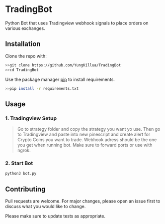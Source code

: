 # TradingBot

Python Bot that uses Tradingview webhook signals to place orders on various exchanges.

## Installation

Clone the repo with:

```bash
>>git clone https://github.com/YungKillua/TradingBot
>>cd TradingBot
```
Use the package manager [pip](https://pip.pypa.io/en/stable/) to install requirements.

```bash
>>pip install -r requirements.txt 
```

## Usage
### 1. Tradingview Setup
>Go to strategy folder and copy the strategy you want yo use. Then go to Tradingview and paste into new pinescript and create alert for Crypto Coins you want to trade. Webhook adress should be the one you get when running bot. Make sure to forward ports or use with ngrok. 
### 2. Start Bot
```python
python3 bot.py
```

## Contributing

Pull requests are welcome. For major changes, please open an issue first
to discuss what you would like to change.

Please make sure to update tests as appropriate.
